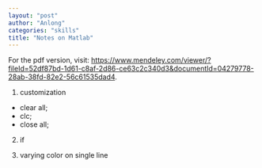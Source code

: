 ```yaml
---
layout: "post"
author: "Anlong"
categories: "skills"
title: "Notes on Matlab"
---
```

For the pdf version, visit: https://www.mendeley.com/viewer/?fileId=52df87bd-1d61-c8af-2d86-ce63c2c340d3&documentId=04279778-28ab-38fd-82e2-56c61535dad4.
1. customization

- clear all;
- clc;
- close all;

2. if 

3. varying color on single line

